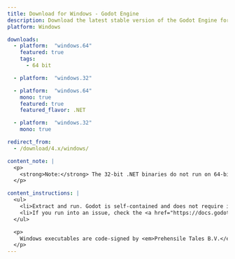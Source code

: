 ```yaml
---
title: Download for Windows - Godot Engine
description: Download the latest stable version of the Godot Engine for Windows
platform: Windows

downloads:
  - platform:  "windows.64"
    featured: true
    tags:
      - 64 bit

  - platform:  "windows.32"

  - platform:  "windows.64"
    mono: true
    featured: true
    featured_flavor: .NET

  - platform:  "windows.32"
    mono: true

redirect_from:
  - /download/4.x/windows/

content_note: |
  <p>
    <strong>Note:</strong> The 32-bit .NET binaries do not run on 64-bit Windows systems at the time being. Make sure to export 64-bit .NET binaries for your 64-bit target platforms.
  </p>

content_instructions: |
  <ul>
    <li>Extract and run. Godot is self-contained and does not require installation.</li>
    <li>If you run into an issue, check the <a href="https://docs.godotengine.org/en/stable/about/troubleshooting.html">Troubleshooting</a> page for common issues and their solutions.</li>
  </ul>

  <p>
    Windows executables are code-signed by <em>Prehensile Tales B.V.</em>
  </p>
---
```

